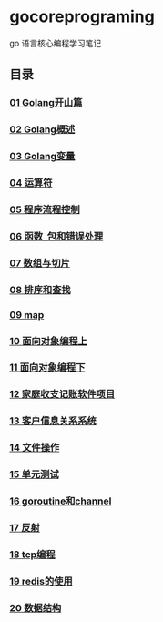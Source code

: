 # gocoreprograming
go 语言核心编程学习笔记

## 目录
### [01 Golang开山篇](./01_Golang开山篇/README.md)
### [02 Golang概述](./02_Golang概述/README.md)
### [03 Golang变量](./03_Golang变量/README.md)
### [04 运算符](./04_运算符/README.md)
### [05 程序流程控制](./05_程序流程控制/README.md)
### [06 函数_包和错误处理](./06_函数_包和错误处理/README.md)
### [07 数组与切片](./07_数组与切片/README.md)
### [08 排序和查找](./08_排序和查找/README.md)
### [09 map](./09_map/README.md)
### [10 面向对象编程上](./10_面向对象编程上/README.md)
### [11 面向对象编程下](./11_面向对象编程下/README.md)
### [12 家庭收支记账软件项目](./12_家庭收支记账软件项目/README.md)
### [13 客户信息关系系统](./13_客户信息关系系统/README.md)
### [14 文件操作](./14_文件操作/README.md)
### [15 单元测试](./15_单元测试/README.md)
### [16 goroutine和channel](./16_goroutine和channel/README.md)
### [17 反射](./17_反射/README.md)
### [18 tcp编程](./18_tcp编程/README.md)
### [19 redis的使用](./19_redis的使用/README.md)
### [20 数据结构](./20_数据结构/README.md)